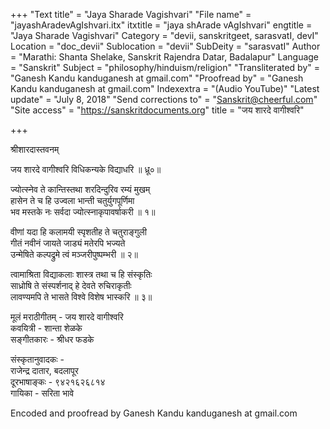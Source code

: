 +++
"Text title" = "Jaya Sharade Vagishvari"
"File name" = "jayashAradevAgIshvari.itx"
itxtitle = "jaya shArade vAgIshvari"
engtitle = "Jaya Sharade Vagishvari"
Category = "devii, sanskritgeet, sarasvatI, devI"
Location = "doc_devii"
Sublocation = "devii"
SubDeity = "sarasvatI"
Author = "Marathi: Shanta Shelake, Sanskrit Rajendra Datar, Badalapur"
Language = "Sanskrit"
Subject = "philosophy/hinduism/religion"
"Transliterated by" = "Ganesh Kandu kanduganesh at gmail.com"
"Proofread by" = "Ganesh Kandu kanduganesh at gmail.com"
Indexextra = "(Audio YouTube)"
"Latest update" = "July 8, 2018"
"Send corrections to" = "Sanskrit@cheerful.com"
"Site access" = "https://sanskritdocuments.org"
title = "जय शारदे वागीश्वरि"

+++
  
 श्रीशारदास्तवनम्   
  
जय शारदे वागीश्वरि विधिकन्यके विद्याधरि ॥ ध्रू०॥  
  
ज्योत्स्नेव ते कान्तिस्तथा शरदिन्दुरिव रम्यं मुखम्   
हासेन ते च हि उज्वला भान्ती चतुर्युगपूर्णिमा  
भव मस्तके नः सर्वदा ज्योत्स्नाकृपावर्षाकरी ॥ १॥  
  
वीणां यदा हि कलामयी स्पृशतीह ते चतुराङ्गुली  
गीतं नवीनं जायते जाड्यं मतेरपि भज्यते  
उन्मेषिते कल्पद्रुमे त्वं मञ्जरीपुष्पम्भरी ॥ २॥  
  
त्वामाश्रिता विद्याकलाः शास्त्र तथा च हि संस्कृतिः  
साध्रोषि ते संस्पर्शनाद् हे देवते रुचिराकृतीः  
लावण्यमपि ते भासते विश्वे विशेष भास्करि ॥ ३॥  
  
मूलं मराठीगीतम् - जय शारदे वागीश्वरि  
कवयित्री - शान्ता शेळके  
सङ्गीतकारः - श्रीधर फडके  
  
संस्कृतानुवादकः -  
राजेन्द्र दातार, बदलापूर  
दूरभाषाङ्कः - ९४२१६२६८१४  
गायिका - सरिता भावे  
  
  
Encoded and proofread by Ganesh Kandu kanduganesh at gmail.com  
  
